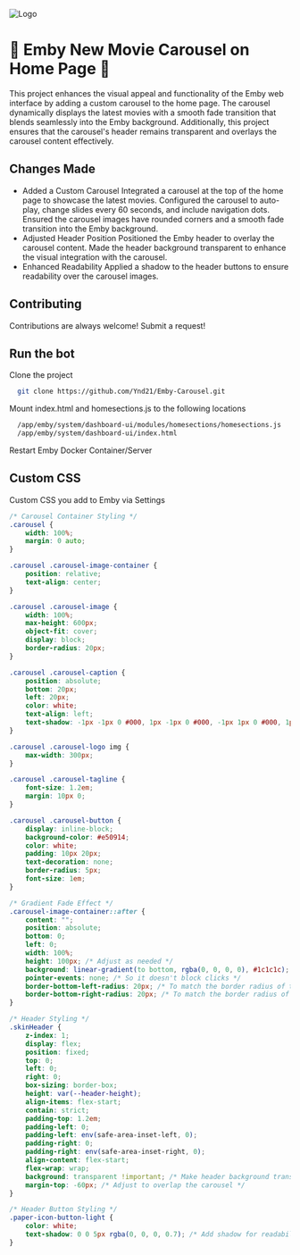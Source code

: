 
![Logo](https://i.imgur.com/VhsMN01.jpeg)


# 🎥 Emby New Movie Carousel on Home Page 🌟

This project enhances the visual appeal and functionality of the Emby web interface by adding a custom carousel to the home page. The carousel dynamically displays the latest movies with a smooth fade transition that blends seamlessly into the Emby background. Additionally, this project ensures that the carousel's header remains transparent and overlays the carousel content effectively.

## Changes Made

- Added a Custom Carousel
Integrated a carousel at the top of the home page to showcase the latest movies.
Configured the carousel to auto-play, change slides every 60 seconds, and include navigation dots.
Ensured the carousel images have rounded corners and a smooth fade transition into the Emby background.
- Adjusted Header Position
Positioned the Emby header to overlay the carousel content.
Made the header background transparent to enhance the visual integration with the carousel.
- Enhanced Readability
Applied a shadow to the header buttons to ensure readability over the carousel images.


## Contributing

Contributions are always welcome! Submit a request! 


## Run the bot

Clone the project

```bash
  git clone https://github.com/Ynd21/Emby-Carousel.git
```

Mount index.html and homesections.js to the following locations

```bash
  /app/emby/system/dashboard-ui/modules/homesections/homesections.js
  /app/emby/system/dashboard-ui/index.html
```

Restart Emby Docker Container/Server




## Custom CSS

Custom CSS you add to Emby via Settings

```css
/* Carousel Container Styling */
.carousel {
    width: 100%;
    margin: 0 auto;
}

.carousel .carousel-image-container {
    position: relative;
    text-align: center;
}

.carousel .carousel-image {
    width: 100%;
    max-height: 600px;
    object-fit: cover;
    display: block;
    border-radius: 20px;
}

.carousel .carousel-caption {
    position: absolute;
    bottom: 20px;
    left: 20px;
    color: white;
    text-align: left;
    text-shadow: -1px -1px 0 #000, 1px -1px 0 #000, -1px 1px 0 #000, 1px 1px 0 #000; /* Black stroke */
}

.carousel .carousel-logo img {
    max-width: 300px;
}

.carousel .carousel-tagline {
    font-size: 1.2em;
    margin: 10px 0;
}

.carousel .carousel-button {
    display: inline-block;
    background-color: #e50914;
    color: white;
    padding: 10px 20px;
    text-decoration: none;
    border-radius: 5px;
    font-size: 1em;
}

/* Gradient Fade Effect */
.carousel-image-container::after {
    content: "";
    position: absolute;
    bottom: 0;
    left: 0;
    width: 100%;
    height: 100px; /* Adjust as needed */
    background: linear-gradient(to bottom, rgba(0, 0, 0, 0), #1c1c1c);
    pointer-events: none; /* So it doesn't block clicks */
    border-bottom-left-radius: 20px; /* To match the border radius of the image */
    border-bottom-right-radius: 20px; /* To match the border radius of the image */
}

/* Header Styling */
.skinHeader {
    z-index: 1;
    display: flex;
    position: fixed;
    top: 0;
    left: 0;
    right: 0;
    box-sizing: border-box;
    height: var(--header-height);
    align-items: flex-start;
    contain: strict;
    padding-top: 1.2em;
    padding-left: 0;
    padding-left: env(safe-area-inset-left, 0);
    padding-right: 0;
    padding-right: env(safe-area-inset-right, 0);
    align-content: flex-start;
    flex-wrap: wrap;
    background: transparent !important; /* Make header background transparent */
    margin-top: -60px; /* Adjust to overlap the carousel */
}

/* Header Button Styling */
.paper-icon-button-light {
    color: white;
    text-shadow: 0 0 5px rgba(0, 0, 0, 0.7); /* Add shadow for readability */
}
```
    
